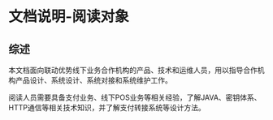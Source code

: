 # 文档说明-阅读对象

## 综述

​		本文档面向联动优势线下业务合作机构的产品、技术和运维人员，用以指导合作机构产品设计、系统设计、系统对接和系统维护工作。

​		阅读人员需要具备支付业务、线下POS业务等相关经验，了解JAVA、密钥体系、HTTP通信等相关技术知识，并了解支付转接系统等设计方法。